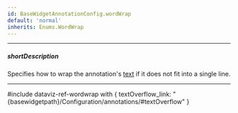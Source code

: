 ```yaml
---
id: BaseWidgetAnnotationConfig.wordWrap
default: 'normal'
inherits: Enums.WordWrap
---
```

---
##### shortDescription
Specifies how to wrap the annotation's [text](/api-reference/_hidden/BaseWidgetAnnotationConfig/text.md '{basewidgetpath}/Configuration/annotations/#text') if it does not fit into a single line.

---
#include dataviz-ref-wordwrap with {
    textOverflow_link: "{basewidgetpath}/Configuration/annotations/#textOverflow"
}